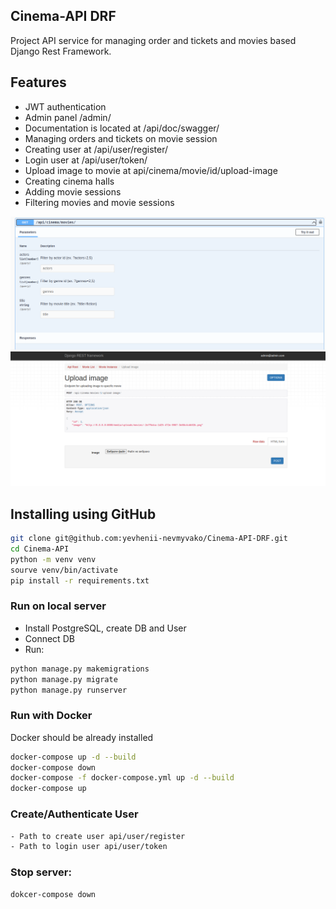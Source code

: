## Cinema-API DRF

Project API service for managing order and tickets and movies based Django Rest Framework.

## Features
- JWT authentication
- Admin panel /admin/
- Documentation is located at /api/doc/swagger/
- Managing orders and tickets on movie session
- Creating user at /api/user/register/
- Login user at /api/user/token/
- Upload image to movie at api/cinema/movie/id/upload-image
- Creating cinema halls
- Adding movie sessions
- Filtering movies and movie sessions

![plot](./cinema/demo_img/demo1.png)
![plot](./cinema/demo_img/demo2.png)

## Installing using GitHub
```bash
git clone git@github.com:yevhenii-nevmyvako/Cinema-API-DRF.git
cd Cinema-API
python -m venv venv
sourve venv/bin/activate
pip install -r requirements.txt
````

### Run on local server
- Install PostgreSQL, create DB and User
- Connect DB
- Run:
```bash
python manage.py makemigrations
python manage.py migrate
python manage.py runserver
```

### Run with Docker
Docker should be already installed
```bash
docker-compose up -d --build
docker-compose down
docker-compose -f docker-compose.yml up -d --build
docker-compose up
```

### Create/Authenticate User
```bash
- Path to create user api/user/register
- Path to login user api/user/token
```

### Stop server:
```bash
dokcer-compose down
```


